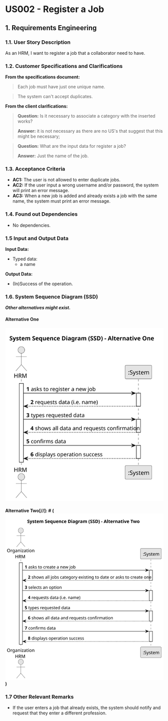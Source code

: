 # US002 - Register a Job


## 1. Requirements Engineering

### 1.1. User Story Description

As an HRM, I want to register a job that a collaborator need to have.
### 1.2. Customer Specifications and Clarifications 

**From the specifications document:**

>	Each job must have just one unique name. 

>	The system can't accept duplicates.

**From the client clarifications:**

> **Question:** Is it necessary to associate a category with the inserted works? 
>
> **Answer:** it is not necessary as there are no US's that suggest that this might be necessary;

> **Question:** What are the input data for register a job?
>
> **Answer:** Just the name of the job.

### 1.3. Acceptance Criteria

* **AC1:** The user is not allowed to enter duplicate jobs.
* **AC2:** If the user input a wrong username and/or password, the system will print an error message. 
* **AC3:** When a new job is added and already exists a job with the same name, the system must print an error message.

### 1.4. Found out Dependencies

* No dependencies.

### 1.5 Input and Output Data

**Input Data:**

* Typed data:
    * a name

**Output Data:**

* (In)Success of the operation.

### 1.6. System Sequence Diagram (SSD)

**_Other alternatives might exist._**

#### Alternative One

![System Sequence Diagram - Alternative One](svg/us002-system-sequence-diagram-alternative-one.svg)

#### Alternative Two[//]: # (![System Sequence Diagram - Alternative Two](svg/us002-system-sequence-diagram-alternative-two.svg))



### 1.7 Other Relevant Remarks

* If the user enters a job that already exists, the system should notify and request that they enter a different profession.